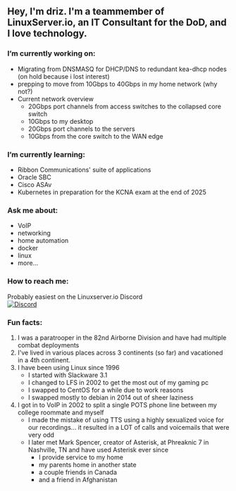 ## Hey, I'm driz. I'm a teammember of LinuxServer.io, an IT Consultant for the DoD, and I love technology.

### I’m currently working on:  
  * Migrating from DNSMASQ for DHCP/DNS to redundant kea-dhcp nodes (on hold because i lost interest)
  * prepping to move from 10Gbps to 40Gbps in my home network (why not?)
  * Current network overview
    * 20Gbps port channels from access switches to the collapsed core switch  
    * 10Gbps to my desktop  
    * 20Gbps port channels to the servers  
    * 10Gbps from the core switch to the WAN edge
### I’m currently learning:  
  * Ribbon Communications' suite of applications  
  * Oracle SBC
  * Cisco ASAv
  * Kubernetes in preparation for the KCNA exam at the end of 2025
### Ask me about:  
  * VoIP
  * networking
  * home automation
  * docker
  * linux
  * more...
### How to reach me:   
Probably easiest on the Linuxserver.io Discord  
[![Discord](https://img.shields.io/discord/354974912613449730.svg?color=94398d&labelColor=555555&logoColor=ffffff&style=for-the-badge&label=Discord&logo=discord)](https://discord.gg/YWrKVTn "realtime support / chat with the community and the team.")
### Fun facts:  
1. I was a paratrooper in the 82nd Airborne Division and have had multiple combat deployments
2. I've lived in various places across 3 continents (so far) and vacationed in a 4th continent. 
3. I have been using Linux since 1996
    * I started with Slackware 3.1  
    * I changed to LFS in 2002 to get the most out of my gaming pc  
    * I swapped to CentOS for a while due to work reasons  
    * I swapped mostly to debian in 2014 out of sheer laziness
4. I got in to VoIP in 2002 to split a single POTS phone line between my college roommate and myself
    * I made the mistake of using TTS using a highly sexualized voice for our recordings... it resulted in a LOT of calls and voicemails that were very odd
    * I later met Mark Spencer, creator of Asterisk, at Phreaknic 7 in Nashville, TN and have used Asterisk ever since
      * I provide service to my home
      * my parents home in another state
      * a couple friends in Canada
      * and a friend in Afghanistan
